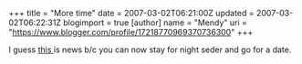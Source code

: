 +++
title = "More time"
date = 2007-03-02T06:21:00Z
updated = 2007-03-02T06:22:31Z
blogimport = true 
[author]
	name = "Mendy"
	uri = "https://www.blogger.com/profile/17218770969370736300"
+++

I guess <a href="http://www.vosizneias.com/2007/02/new-york-ny-empire-state-building.html">this </a>is news b/c you can now stay for night seder and go for a date.
